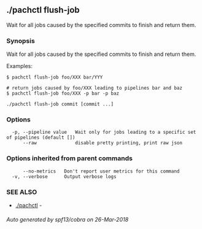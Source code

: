 ## ./pachctl flush-job

Wait for all jobs caused by the specified commits to finish and return them.

### Synopsis


Wait for all jobs caused by the specified commits to finish and return them.

Examples:

```sh# return jobs caused by foo/XXX and bar/YYY
$ pachctl flush-job foo/XXX bar/YYY

# return jobs caused by foo/XXX leading to pipelines bar and baz
$ pachctl flush-job foo/XXX -p bar -p baz
```

```
./pachctl flush-job commit [commit ...]
```

### Options

```
  -p, --pipeline value   Wait only for jobs leading to a specific set of pipelines (default [])
      --raw              disable pretty printing, print raw json
```

### Options inherited from parent commands

```
      --no-metrics   Don't report user metrics for this command
  -v, --verbose      Output verbose logs
```

### SEE ALSO
* [./pachctl](./pachctl.md)	 - 

###### Auto generated by spf13/cobra on 26-Mar-2018
